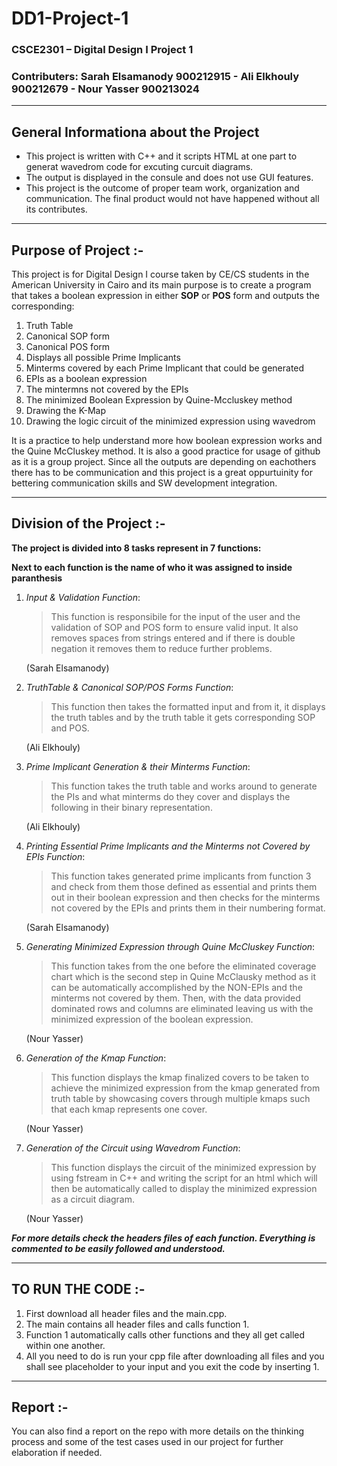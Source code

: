 # DD1-Project-1
### CSCE2301 – Digital Design I Project 1
### Contributers: Sarah Elsamanody 900212915 - Ali Elkhouly 900212679 - Nour Yasser 900213024
-----

## General Informationa about the Project
- This project is written with C++ and it scripts HTML at one part to generat wavedrom code for excuting curcuit diagrams.
- The output is displayed in the consule and does not use GUI features.
- This project is the outcome of proper team work, organization and communication. The final product would not have happened without all its contributes.

-----
## Purpose of Project :-
This project is for Digital Design I course taken by CE/CS students in the American University in Cairo and its main purpose is to create a program 
that takes a boolean expression in either **SOP** or **POS** form and outputs the corresponding:
1.  Truth Table
2.  Canonical SOP form
3.  Canonical POS form
4.  Displays all possible Prime Implicants
5.  Minterms covered by each Prime Implicant that could be generated
6.  EPIs as a boolean expression
7.  The mintermns not covered by the EPIs
8.  The minimized Boolean Expression by Quine-Mccluskey method
9.  Drawing the K-Map
10. Drawing the logic circuit of the minimized expression using wavedrom

It is a practice to help understand more how boolean expression works and the Quine McCluskey method. It is also a good practice for usage of github as it is a group project.
Since all the outputs are depending on eachothers there has to be communication and this project is a great oppurtuinity for bettering communication skills and SW development integration.

-----
## Division of the Project :-
**The project is divided into 8 tasks represent in 7 functions:**

**Next to each function is the name of who it was assigned to inside paranthesis**

1. *Input & Validation Function*:

    >This function is responsibile for the input of the user and the validation of SOP and POS form to ensure valid input. It also removes spaces from strings entered and if there is double negation it removes them to reduce further problems.

    (Sarah Elsamanody)

2. *TruthTable & Canonical SOP/POS Forms Function*:
   
    >This function then takes the formatted input and from it, it displays the truth tables and by the truth table it gets corresponding SOP and POS.
    
    (Ali Elkhouly)

3.  *Prime Implicant Generation & their Minterms Function*:
    
    >This function takes the truth table and works around to generate the PIs and what minterms do they cover and displays the following in their binary representation.
    
    (Ali Elkhouly)

4. *Printing Essential Prime Implicants and the Minterms not Covered by EPIs Function*:

    >This function takes generated prime implicants from function 3 and check from them those defined as essential and prints them out in their boolean expression and then checks for the minterms not covered by the EPIs and prints them in their numbering format.
    
    (Sarah Elsamanody)
    
5. *Generating Minimized Expression through Quine McCluskey Function*:

    >This function takes from the one before the eliminated coverage chart which is the second step in Quine McClausky method as it can be automatically accomplished by the NON-EPIs and the minterms not covered by them. Then, with the data provided dominated rows and columns are eliminated leaving us with the minimized expression of the boolean expression.
    
    (Nour Yasser)

6. *Generation of the Kmap Function*:

    >This function displays the kmap finalized covers to be taken to achieve the minimized expression from the kmap generated from truth table by showcasing covers through multiple kmaps such that each kmap represents one cover.
    
    (Nour Yasser)

7. *Generation of the Circuit using Wavedrom Function*:

    >This function displays the circuit of the minimized expression by using fstream in C++ and writing the script for an html which will then be automatically called to display the minimized expression as a circuit diagram.
    
    (Nour Yasser)
     
***For more details check the headers files of each function. Everything is commented to be easily followed and understood.***

------

## TO RUN THE CODE :-

1. First download all header files and the main.cpp.
2. The main contains all header files and calls function 1.
3. Function 1 automatically calls other functions and they all get called within one another.
4. All you need to do is run your cpp file after downloading all files and you shall see placeholder to your input and you exit the code by inserting 1.

-----

## Report :-
You can also find a report on the repo with more details on the thinking process and some of the test cases used in our project for further elaboration if needed.
